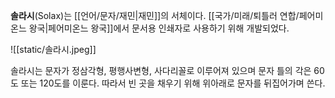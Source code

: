 **솔라시**(Solax)는 [[언어/문자/재민|재민]]의 서체이다. [[국가/미래/퇴틀러 연합/페어미온느 왕국|페어미온느 왕국]]에서 문서용 인쇄자로 사용하기 위해 개발되었다.

![[static/솔라시.jpeg]]

솔라시는 문자가 정삼각형, 평행사변형, 사다리꼴로 이루어져 있으며 문자 틀의 각은 60도 또는 120도를 이룬다. 따라서 빈 곳을 채우기 위해 위아래로 문자를 뒤집어가며 쓴다.